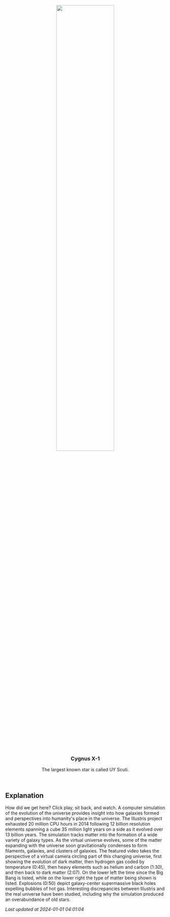 <p align='center'>
    <a href='https://www.youtube.com/embed/QSivvdIyeG4?si=CNXSnbIN_HXYZG0e?rel=0'><img src='https://images.unsplash.com/photo-1610296669228-602fa827fc1f' width='60%' /></a>
    <h3 align="center">Cygnus X-1</h3>
    <p align="center">The largest known star is called UY Scuti.</p>
</p>
<br/>

Explanation
--
How did we get here? Click play, sit back, and watch.  A computer simulation of the evolution of the universe provides insight into how galaxies formed and perspectives into humanity's place in the universe.  The Illustris project exhausted 20 million CPU hours in 2014 following 12 billion resolution elements spanning a cube 35 million light years on a side as it evolved over 13 billion years. The simulation tracks matter into the formation of a wide variety of galaxy types. As the virtual universe evolves, some of the matter expanding with the universe soon gravitationally condenses to form filaments, galaxies, and clusters of galaxies. The featured video takes the perspective of a virtual camera circling part of this changing universe, first showing the evolution of dark matter, then hydrogen gas coded by temperature (0:45), then heavy elements such as helium and carbon (1:30), and then back to dark matter (2:07). On the lower left the time since the Big Bang is listed, while on the lower right the type of matter being shown is listed.  Explosions (0:50) depict galaxy-center supermassive black holes expelling bubbles of hot gas. Interesting discrepancies between Illustris and the real universe have been studied, including why the simulation produced an overabundance of old stars.


*Last updated at 2024-01-01 04:01:04*
